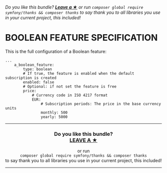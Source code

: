 *Do you like this bundle? [**Leave a &#9733;**](#js-repo-pjax-container) or run `composer global require symfony/thanks && composer thanks` to say thank you to all libraries you use in your current project, this included!*

BOOLEAN FEATURE SPECIFICATION
=============================

This is the full configuration of a Boolean feature:

```
...
    a_boolean_feature:
        type: boolean
        # If true, the feature is enabled when the default subscription is created
        enabled: false
        # Optional: if not set the feature is free
        price:
            # Currency code in ISO 4217 format
            EUR:
                # Subscription periods: The price in the base currency units
                monthly: 500
                yearly: 5000

```

<hr />
<h3 align="center">
    <b>Do you like this bundle?</b><br />
    <b><a href="#js-repo-pjax-container">LEAVE A &#9733;</a></b>
</h3>
<p align="center">
    or run<br />
    <code>composer global require symfony/thanks && composer thanks</code><br />
    to say thank you to all libraries you use in your current project, this included!
</p>
<hr />
